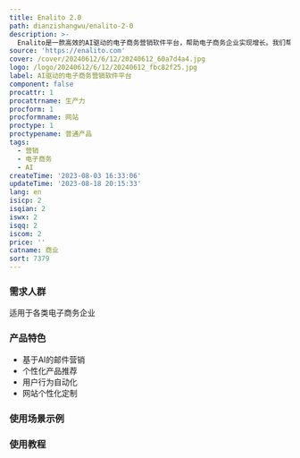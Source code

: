 ```yaml
---
title: Enalito 2.0
path: dianzishangwu/enalito-2-0
description: >-
  Enalito是一款高效的AI驱动的电子商务营销软件平台，帮助电子商务企业实现增长。我们帮助品牌大大小小在全球范围内赚取数十亿美元。我们针对电子商务店铺进行目标定位、个性化营销、数据分析和优化。
source: 'https://enalito.com'
cover: /cover/20240612/6/12/20240612_60a7d4a4.jpg
logo: /logo/20240612/6/12/20240612_fbc82f25.jpg
label: AI驱动的电子商务营销软件平台
component: false
procattr: 1
procattrname: 生产力
procform: 1
procformname: 网站
proctype: 1
proctypename: 普通产品
tags:
  - 营销
  - 电子商务
  - AI
createTime: '2023-08-03 16:33:06'
updateTime: '2023-08-18 20:15:33'
lang: en
isicp: 2
isqian: 2
iswx: 2
isqq: 2
iscom: 2
price: ''
catname: 商业
sort: 7379
---
```




### 需求人群
适用于各类电子商务企业

### 产品特色
- 基于AI的邮件营销
- 个性化产品推荐
- 用户行为自动化
- 网站个性化定制

### 使用场景示例


### 使用教程


  
